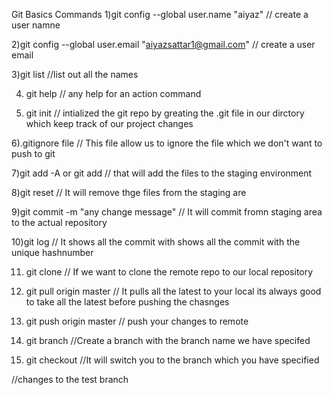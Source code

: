 Git Basics Commands
1)git config --global user.name "aiyaz"   // create a user namne

2)git config --global user.email "aiyazsattar1@gmail.com" // create a user email

3)git list //list out all the names

4) git help <verb> // any help for an action command

5) git init // intialized the git repo by greating the .git file in our dirctory which keep track of our project changes
 
6).gitignore file // This file allow us to ignore the file which we don't want to push to git 

7)git add -A or git add <any-file> // that will add the files to the staging environment

8)git reset // It will remove thge files from the staging are

9)git commit -m "any change message" // It will commit fromn staging area to the actual repository

10)git log // It shows all the commit with shows all the commit with the unique hashnumber

11) git clone <Git url> <path to clone> // If we want to clone the remote repo to our local repository

12) git pull origin master // It pulls all the latest to your local its always good to take all the latest before pushing the chasnges

13) git push origin master // push your changes to remote

14) git branch <branch-name> //Create a branch with the branch name we have specifed

15) git checkout <branch-name> //It will switch you to the branch which you have specified


//changes to the test branch